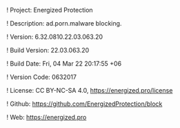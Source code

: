 ! Project: Energized Protection

! Description: ad.porn.malware blocking.

! Version: 6.32.0810.22.03.063.20

! Build Version: 22.03.063.20

! Build Date: Fri, 04 Mar 22 20:17:55 +06

! Version Code: 0632017

! License: CC BY-NC-SA 4.0, https://energized.pro/license

! Github: https://github.com/EnergizedProtection/block

! Web: https://energized.pro
